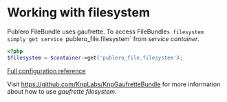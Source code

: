 Working with filesystem
=======================

Publero FileBundle uses gaufrette. To access FileBundle`s filesystem simply get service `publero_file.filesystem`
from *service container*.

``` php
<?php
$filesystem = $container->get('publero_file.filesystem');
```

[Full configuration reference](configuration_reference.md)

Visit https://github.com/KnpLabs/KnpGaufretteBundle for more information about how to use *gaufrette filesystem*.
